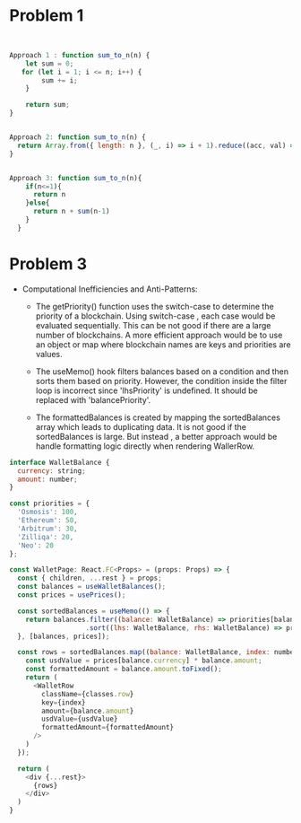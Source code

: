 # Problem 1 

```js


Approach 1 : function sum_to_n(n) {
    let sum = 0;
   for (let i = 1; i <= n; i++) {
        sum += i;
    }

    return sum;
}


Approach 2: function sum_to_n(n) {
  return Array.from({ length: n }, (_, i) => i + 1).reduce((acc, val) => acc + val, 0);
}


Approach 3: function sum_to_n(n){
    if(n<=1){
      return n
    }else{
      return n + sum(n-1)
    }
  }

```

# Problem 3


- Computational Inefficiencies and Anti-Patterns:

  - The getPriority() function uses the switch-case to determine the priority of a blockchain. Using switch-case , each case would be evaluated sequentially. This can be not good if there are a large number of blockchains. A more efficient approach would be to use an object or map where blockchain names are keys and priorities are values.


  - The useMemo() hook filters balances based on a condition and then sorts them based on priority. However, the condition inside the filter loop is incorrect since 'lhsPriority' is undefined. It should be replaced with 'balancePriority'.


 
  - The formattedBalances is created by mapping the sortedBalances array which leads to duplicating data. It is not good if the sortedBalances is large. But instead , a better approach would be handle formatting logic directly when rendering WallerRow.



```js
interface WalletBalance {
  currency: string;
  amount: number;
}

const priorities = {
  'Osmosis': 100,
  'Ethereum': 50,
  'Arbitrum': 30,
  'Zilliqa': 20,
  'Neo': 20
};

const WalletPage: React.FC<Props> = (props: Props) => {
  const { children, ...rest } = props;
  const balances = useWalletBalances();
  const prices = usePrices();

  const sortedBalances = useMemo(() => {
    return balances.filter((balance: WalletBalance) => priorities[balance.blockchain] > -99 && balance.amount <= 0)
                   .sort((lhs: WalletBalance, rhs: WalletBalance) => priorities[rhs.blockchain] - priorities[lhs.blockchain]);
  }, [balances, prices]);

  const rows = sortedBalances.map((balance: WalletBalance, index: number) => {
    const usdValue = prices[balance.currency] * balance.amount;
    const formattedAmount = balance.amount.toFixed();
    return (
      <WalletRow 
        className={classes.row}
        key={index}
        amount={balance.amount}
        usdValue={usdValue}
        formattedAmount={formattedAmount}
      />
    )
  });

  return (
    <div {...rest}>
      {rows}
    </div>
  )
}
```

